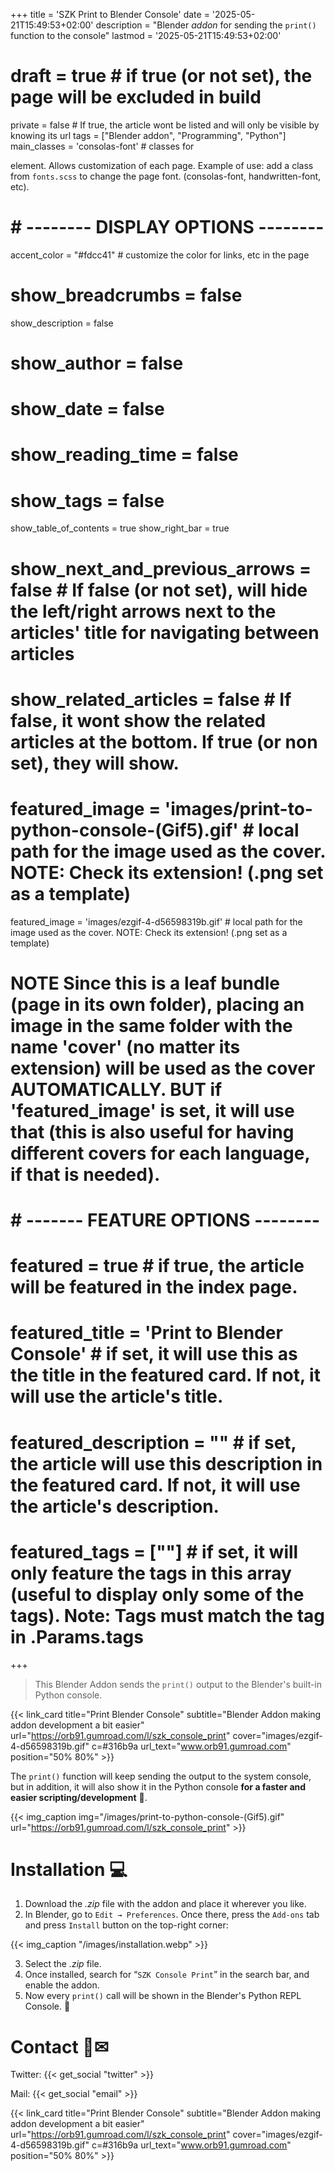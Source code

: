 +++
title = 'SZK Print to Blender Console'
date = '2025-05-21T15:49:53+02:00'
description = "Blender *addon* for sending the `print()` function to the console"
lastmod = '2025-05-21T15:49:53+02:00'
# draft = true # if true (or not set), the page will be excluded in build
private = false # If true, the article wont be listed and will only be visible by knowing its url
tags = ["Blender addon", "Programming", "Python"]
main_classes = 'consolas-font' # classes for <main> element. Allows customization of each page. Example of use: add a class from `fonts.scss` to change the page font. (consolas-font, handwritten-font, etc).
# # -------- DISPLAY OPTIONS --------
accent_color = "#fdcc41" # customize the color for links, etc in the page
# show_breadcrumbs = false
show_description = false
# show_author = false
# show_date = false
# show_reading_time = false
# show_tags = false
show_table_of_contents = true
show_right_bar = true
# show_next_and_previous_arrows = false # If false (or not set), will hide the left/right arrows next to the articles' title for navigating between articles
# show_related_articles = false # If false, it wont show the related articles at the bottom. If true (or non set), they will show.
# featured_image = 'images/print-to-python-console-(Gif5).gif' # local path for the image used as the cover. NOTE: Check its extension! (.png set as a template)
featured_image = 'images/ezgif-4-d56598319b.gif' # local path for the image used as the cover. NOTE: Check its extension! (.png set as a template)
# NOTE Since this is a leaf bundle (page in its own folder), placing an image in the same folder with the name 'cover' (no matter its extension) will be used as the cover AUTOMATICALLY. BUT if 'featured_image' is set, it will use that (this is also useful for having different covers for each language, if that is needed).
# # ------- FEATURE OPTIONS --------
# featured = true # if true, the article will be featured in the index page.
# featured_title = 'Print to Blender Console' # if set, it will use this as the title in the featured card. If not, it will use the article's title.
# featured_description = "" # if set, the article will use this description in the featured card. If not, it will use the article's description.
# featured_tags = [""] # if set, it will only feature the tags in this array (useful to display only some of the tags). Note: Tags must match the tag in .Params.tags

+++


> This Blender Addon sends the `print()` output to the Blender's built-in Python console.

{{< link_card title="Print Blender Console" 
subtitle="Blender Addon making addon development a bit easier" 
url="https://orb91.gumroad.com/l/szk_console_print" 
cover="images/ezgif-4-d56598319b.gif" 
c=#316b9a 
url_text="www.orb91.gumroad.com" 
position="50% 80%" >}}

The `print()` function will keep sending the output to the system console, but in addition, it will also show it in the Python console **for a faster and easier scripting/development** 🐧.

<!-- <figure><img src="https://public-files.gumroad.com/4j14rfreveqes67fx2l3rqzco5l4"><p class="figcaption"></p></figure> -->

<!-- ![](/images/print-to-python-console-(Gif5).gif) -->

{{< img_caption img="/images/print-to-python-console-(Gif5).gif" url="https://orb91.gumroad.com/l/szk_console_print" >}}


# Installation 💻

1. Download the *.zip* file with the addon and place it wherever you like.
2. In Blender, go to `Edit → Preferences`. Once there, press the `Add-ons` tab and press `Install` button on the top-right corner:
<!-- <figure><img src="https://public-files.gumroad.com/j9tfev4r7qymoi0p86fllmzrjqph"><p class="figcaption"></p></figure> -->

{{< img_caption "/images/installation.webp" >}}

3. Select the *.zip* file.
4. Once installed, search for “`SZK Console Print`” in the search bar, and enable the addon.
5. Now every `print()` call will be shown in the Blender's Python REPL Console. 🐍

# Contact 🐺✉
<!-- 
Twitter: [@SuzukaKDev](https://twitter.com/SuzukaKDev)

Mail: [suzukakadev@gmail.com](mailto:suzukakadev@gmail.com) -->

Twitter: {{< get_social "twitter" >}}

Mail: {{< get_social "email" >}}

{{< link_card title="Print Blender Console" 
subtitle="Blender Addon making addon development a bit easier" 
url="https://orb91.gumroad.com/l/szk_console_print" 
cover="images/ezgif-4-d56598319b.gif" 
c=#316b9a 
url_text="www.orb91.gumroad.com" 
position="50% 80%" >}}